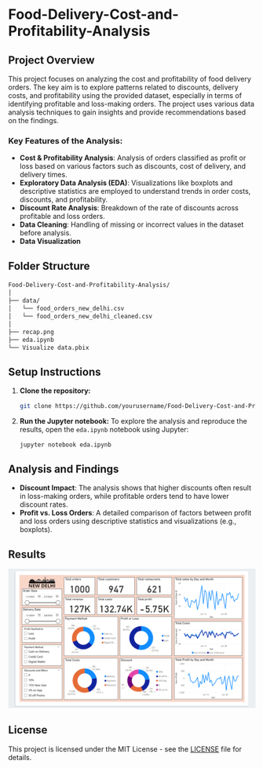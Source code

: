 # Food-Delivery-Cost-and-Profitability-Analysis
## Project Overview

This project focuses on analyzing the cost and profitability of food delivery orders. The key aim is to explore patterns related to discounts, delivery costs, and profitability using the provided dataset, especially in terms of identifying profitable and loss-making orders. The project uses various data analysis techniques to gain insights and provide recommendations based on the findings.

### Key Features of the Analysis:
- **Cost & Profitability Analysis**: Analysis of orders classified as profit or loss based on various factors such as discounts, cost of delivery, and delivery times.
- **Exploratory Data Analysis (EDA)**: Visualizations like boxplots and descriptive statistics are employed to understand trends in order costs, discounts, and profitability.
- **Discount Rate Analysis**: Breakdown of the rate of discounts across profitable and loss orders.
- **Data Cleaning**: Handling of missing or incorrect values in the dataset before analysis.
- **Data Visualization**
  
## Folder Structure

```
Food-Delivery-Cost-and-Profitability-Analysis/
│
├── data/
│   └── food_orders_new_delhi.csv 
│   └── food_orders_new_delhi_cleaned.csv
│
├── recap.png
├── eda.ipynb
└── Visualize data.pbix
```

## Setup Instructions

1. **Clone the repository:**
   ```bash
   git clone https://github.com/yourusername/Food-Delivery-Cost-and-Profitability-Analysis.git
   ```

2. **Run the Jupyter notebook:**
   To explore the analysis and reproduce the results, open the `eda.ipynb` notebook using Jupyter:
   ```bash
   jupyter notebook eda.ipynb
   ```

## Analysis and Findings

- **Discount Impact**: The analysis shows that higher discounts often result in loss-making orders, while profitable orders tend to have lower discount rates.
- **Profit vs. Loss Orders**: A detailed comparison of factors between profit and loss orders using descriptive statistics and visualizations (e.g., boxplots).

## Results

![recap](Recap.png)

## License

This project is licensed under the MIT License - see the [LICENSE](LICENSE) file for details.
